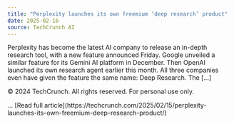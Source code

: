 ```yaml
---
title: "Perplexity launches its own freemium ‘deep research’ product"
date: 2025-02-16
source: TechCrunch AI
---
```


<p>Perplexity has become the latest AI company to release an in-depth research tool, with a new feature announced Friday. Google unveiled a similar feature for its Gemini AI platform in December. Then OpenAI launched its own research agent earlier this month. All three companies even have given the feature the same name: Deep Research. The [&#8230;]</p>
<p>© 2024 TechCrunch. All rights reserved. For personal use only.</p>... [Read full article](https://techcrunch.com/2025/02/15/perplexity-launches-its-own-freemium-deep-research-product/)
